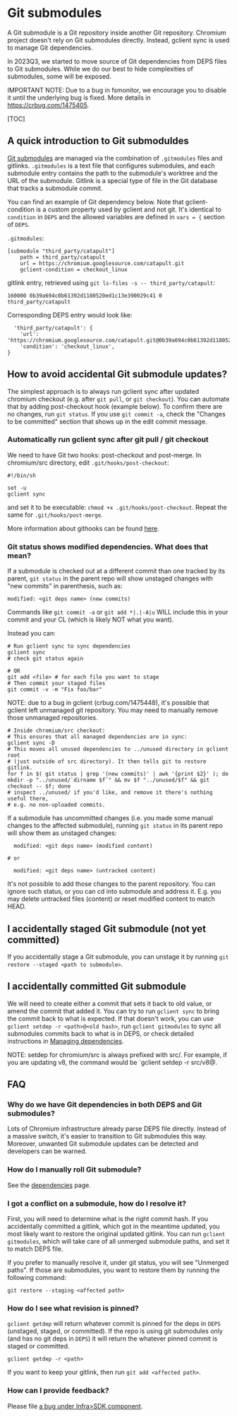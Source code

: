 # Git submodules

A Git submodule is a Git repository inside another Git repository. Chromium
project doesn't rely on Git submodules directly. Instead, gclient sync is used
to manage Git dependencies.

In 2023Q3, we started to move source of Git dependencies from DEPS files to Git
submodules. While we do our best to hide complexities of submodules, some will
be exposed.

IMPORTANT NOTE: Due to a bug in fsmonitor, we encourage you to disable it until
the underlying bug is fixed. More details in https://crbug.com/1475405.

[TOC]

## A quick introduction to Git submoduldes

[Git submodules](https://git-scm.com/docs/gitsubmodules) are managed via the
combination of `.gitmodules` files and gitlinks. `.gitmodules` is a text file
that configures submodules, and each submodule entry contains the path to the
submodule's worktree and the URL of the submodule. Gitlink is a special type of
file in the Git database that tracks a submodule commit.

You can find an example of Git dependency below. Note that gclient-condition is
a custom property used by gclient and not git. It's identical to `condition` in
`DEPS` and the allowed variables are defined in `vars = {` section of `DEPS`.

`.gitmodules`:

```
[submodule "third_party/catapult"]
	path = third_party/catapult
	url = https://chromium.googlesource.com/catapult.git
	gclient-condition = checkout_linux
```

gitlink entry, retrieved using `git ls-files -s -- third_party/catapult`:

```
160000 0b39a694c0b61392d1180520ed1c13e390029c41 0       third_party/catapult
```

Corresponding DEPS entry would look like:

```
  'third_party/catapult': {
    'url': 'https://chromium.googlesource.com/catapult.git@0b39a694c0b61392d1180520ed1c13e390029c41',
    'condition': 'checkout_linux',
}
```

## How to avoid accidental Git submodule updates?

The simplest approach is to always run gclient sync after updated chromium
checkout (e.g. after `git pull`, or `git checkout`). You can automate that by
adding post-checkout hook (example below). To confirm there are no changes, run
`git status`. If you use `git commit -a`, check the "Changes to be committed"
section that shows up in the edit commit message.

### Automatically run gclient sync after git pull / git checkout

We need to have Git two hooks: post-checkout and post-merge. In chromium/src
directory, edit `.git/hooks/post-checkout`:

```
#!/bin/sh

set -u
gclient sync
```

and set it to be executable: `chmod +x .git/hooks/post-checkout`. Repeat the
same for `.git/hooks/post-merge`.

More information about githooks can be found
[here](https://git-scm.com/docs/githooks).

### Git status shows modified dependencies. What does that mean?

If a submodule is checked out at a different commit than one tracked by its
parent, `git status` in the parent repo will show unstaged changes with "new
commits" in parenthesis, such as:

```
modified: <git deps name> (new commits)
```

Commands like `git commit -a` or `git add *|.|-A|u` WILL include this in your
commit and your CL (which is likely NOT what you want).

Instead you can:

```
# Run gclient sync to sync dependencies
gclient sync
# check git status again

# OR
git add <file> # for each file you want to stage
# Then commit your staged files
git commit -v -m "Fix foo/bar"
```

NOTE: due to a bug in gclient (crbug.com/1475448), it's possible that gclient
left unmanaged git repository. You may need to manually remove those unmanaged
repositories.

```
# Inside chromium/src checkout:
# This ensures that all managed dependencies are in sync:
gclient sync -D
# This moves all unused dependencies to ../unused directory in gclient root
# (just outside of src directory). It then tells git to restore gitlink.
for f in $( git status | grep '(new commits)' | awk '{print $2}' ); do mkdir -p "../unused/`dirname $f`" && mv $f "../unused/$f" && git checkout -- $f; done
# inspect ../unused/ if you'd like, and remove it there's nothing useful there,
# e.g. no non-uploaded commits.
```

If a submodule has uncommitted changes (i.e. you made some manual changes to the
affected submodule), running `git status` in its parent repo will show them as
unstaged changes:

```
  modified: <git deps name> (modified content)

# or

  modified: <git deps name> (untracked content)
```

It's not possible to add those changes to the parent repository. You can ignore
such status, or you can cd into submodule and address it. E.g. you may delete
untracked files (content) or reset modified content to match HEAD.

## I accidentally staged Git submodule (not yet committed)

If you accidentally stage a Git submodule, you can unstage it by running `git
restore --staged <path to submodule>`.

## I accidentally committed Git submodule

We will need to create either a commit that sets it back to old value, or amend
the commit that added it. You can try to run `gclient sync` to bring the commit
back to what is expected. If that doesn't work, you can use `gclient setdep -r
<path>@<old hash>`, run `gclient gitmodules` to sync all submodules commits back
to what is in DEPS, or check detailed instructions in [Managing
dependencies](dependencies.md).

NOTE: setdep for chromium/src is always prefixed with src/. For example, if you
are updating v8, the command would be `gclient setdep -r src/v8@<hash>.

## FAQ

### Why do we have Git dependencies in both DEPS and Git submodules?

Lots of Chromium infrastructure already parse DEPS file directly. Instead of a
massive switch, it's easier to transition to Git submodules this way. Moreover,
unwanted Git submodule updates can be detected and developers can be warned.

### How do I manually roll Git submodule?

See the [dependencies](dependencies.md) page.

### I got a conflict on a submodule, how do I resolve it?

First, you will need to determine what is the right commit hash. If you
accidentally committed a gitlink, which got in the meantime updated, you most
likely want to restore the original updated gitlink. You can run `gclient
gitmodules`, which will take care of all unmerged submodule paths, and set it to
match DEPS file.

If you prefer to manually resolve it, under git status, you will see "Unmerged
paths". If those are submodules, you want to restore them by running the
following command:

```
git restore --staging <affected path>
```

### How do I see what revision is pinned?

`gclient getdep` will return whatever commit is pinned for the deps in `DEPS`
(unstaged, staged, or committed). If the repo is using git submodules only
(and has no git deps in `DEPS`) it will return the whatever pinned commit is
staged or committed.

```
gclient getdep -r <path>
```


If you want to keep your gitlink, then run `git add <affected path>`.

### How can I provide feedback?

Please file [a bug under Infra>SDK
component](https://bugs.chromium.org/p/chromium/issues/entry?components=Infra%3ESDK).

